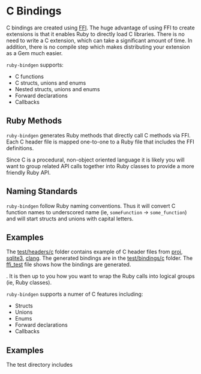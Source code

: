 # C Bindings
C bindings are created using [FFI](https://github.com/ffi/ffi). The huge advantage of using FFI to create extensions is that it enables Ruby to directly load C libraries. There is no need to write a C extension, which can take a significant amount of time. In addition, there is no compile step which makes distributing your extension as a Gem much easier.

`ruby-bindgen` supports:

* C functions
* C structs, unions and enums
* Nested structs, unions and enums
* Forward declarations
* Callbacks

## Ruby Methods
`ruby-bindgen` generates Ruby methods that directly call C methods via FFI. Each C header file is mapped one-to-one to a Ruby file that includes the FFI definitions.

Since C is a procedural, non-object oriented language it is likely you will want to group related API calls together into Ruby classes to provide a more friendly Ruby API.

## Naming Standards
`ruby-bindgen` follow Ruby naming conventions. Thus it will convert C function names to underscored name (ie, `someFunction` -> `some_function`) and will start structs and unions with capital letters.

## Examples
The [test/headers/c](test/headers/c) folder contains example of C header files from [proj](https://github.com/OSGeo/PROJ), [sqlite3](https://github.com/sqlite/sqlite), [clang](https://github.com/llvm/llvm-project). The generated bindings are in the [test/bindings/c](test/bindings/c) folder. The [ffi_test](test/ffi_test.rb) file shows how the bindings are generated.




. It is then up to you how you want to wrap the Ruby calls into logical groups (ie, Ruby classes).



`ruby-bindgen` supports a numer of C features including:

* Structs
* Unions
* Enums
* Forward declarations
* Callbacks

## Examples
The test directory includes 


